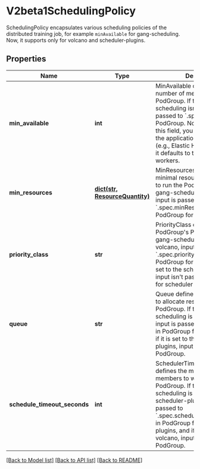 # V2beta1SchedulingPolicy

SchedulingPolicy encapsulates various scheduling policies of the distributed training job, for example `minAvailable` for gang-scheduling. Now, it supports only for volcano and scheduler-plugins.

## Properties
Name | Type | Description | Notes
------------ | ------------- | ------------- | -------------
**min_available** | **int** | MinAvailable defines the minimal number of member to run the PodGroup. If the gang-scheduling isn&#39;t empty, input is passed to &#x60;.spec.minMember&#x60; in PodGroup. Note that, when using this field, you need to make sure the application supports resizing (e.g., Elastic Horovod).  If not set, it defaults to the number of workers. | [optional] 
**min_resources** | [**dict(str, ResourceQuantity)**](ResourceQuantity.md) | MinResources defines the minimal resources of members to run the PodGroup. If the gang-scheduling isn&#39;t empty, input is passed to &#x60;.spec.minResources&#x60; in PodGroup for scheduler-plugins. | [optional] 
**priority_class** | **str** | PriorityClass defines the PodGroup&#39;s PriorityClass. If the gang-scheduling is set to the volcano, input is passed to &#x60;.spec.priorityClassName&#x60; in PodGroup for volcano, and if it is set to the scheduler-plugins, input isn&#39;t passed to PodGroup for scheduler-plugins. | [optional] 
**queue** | **str** | Queue defines the queue name to allocate resource for PodGroup. If the gang-scheduling is set to the volcano, input is passed to &#x60;.spec.queue&#x60; in PodGroup for the volcano, and if it is set to the scheduler-plugins, input isn&#39;t passed to PodGroup. | [optional] 
**schedule_timeout_seconds** | **int** | SchedulerTimeoutSeconds defines the maximal time of members to wait before run the PodGroup. If the gang-scheduling is set to the scheduler-plugins, input is passed to &#x60;.spec.scheduleTimeoutSeconds&#x60; in PodGroup for the scheduler-plugins, and if it is set to the volcano, input isn&#39;t passed to PodGroup. | [optional] 

[[Back to Model list]](../README.md#documentation-for-models) [[Back to API list]](../README.md#documentation-for-api-endpoints) [[Back to README]](../README.md)


